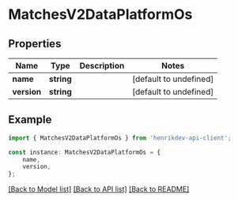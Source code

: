 # MatchesV2DataPlatformOs


## Properties

Name | Type | Description | Notes
------------ | ------------- | ------------- | -------------
**name** | **string** |  | [default to undefined]
**version** | **string** |  | [default to undefined]

## Example

```typescript
import { MatchesV2DataPlatformOs } from 'henrikdev-api-client';

const instance: MatchesV2DataPlatformOs = {
    name,
    version,
};
```

[[Back to Model list]](../README.md#documentation-for-models) [[Back to API list]](../README.md#documentation-for-api-endpoints) [[Back to README]](../README.md)
